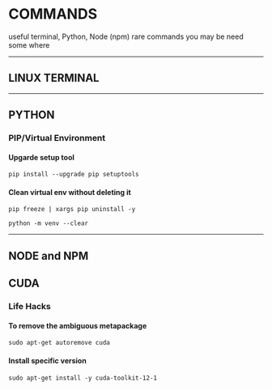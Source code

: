 # COMMANDS
useful terminal, Python, Node (npm) rare commands you may be need some where

---
## LINUX TERMINAL
---
## PYTHON

### PIP/Virtual Environment
#### Upgarde setup tool
 ```terminal
pip install --upgrade pip setuptools
```  
#### Clean virtual env without deleting it
 ```terminal
 pip freeze | xargs pip uninstall -y
 ```
 ```terminal
 python -m venv --clear
```

---
## NODE and NPM

## CUDA

### Life Hacks
#### To remove the ambiguous metapackage
`sudo apt-get autoremove cuda`
#### Install specific version
`sudo apt-get install -y cuda-toolkit-12-1`

